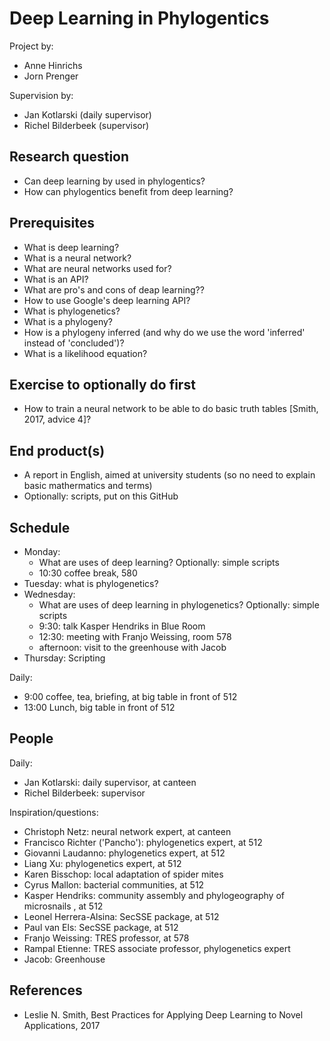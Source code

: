 # Deep Learning in Phylogentics

Project by:

 * Anne Hinrichs
 * Jorn Prenger
 
 Supervision by:
 
  * Jan Kotlarski (daily supervisor)
  * Richel Bilderbeek (supervisor)

## Research question

 * Can deep learning by used in phylogentics?
 * How can phylogentics benefit from deep learning?
 
## Prerequisites

 * What is deep learning?
 * What is a neural network?
 * What are neural networks used for?
 * What is an API?
 * What are pro's and cons of deap learning??
 * How to use Google's deep learning API?
 * What is phylogenetics?
 * What is a phylogeny?
 * How is a phylogeny inferred (and why do we use the word 'inferred' instead of 'concluded')?
 * What is a likelihood equation?

## Exercise to optionally do first

 * How to train a neural network to be able to do basic truth tables [Smith, 2017, advice 4]?

## End product(s)

 * A report in English, aimed at university students (so no need to explain basic mathermatics and terms)
 * Optionally: scripts, put on this GitHub

## Schedule

 * Monday: 
   * What are uses of deep learning? Optionally: simple scripts
   * 10:30 coffee break, 580
 * Tuesday: what is phylogenetics?
 * Wednesday: 
   * What are uses of deep learning in phylogenetics? Optionally: simple scripts
   * 9:30: talk Kasper Hendriks in Blue Room
   * 12:30: meeting with Franjo Weissing, room 578
   * afternoon: visit to the greenhouse with Jacob
 * Thursday: Scripting

Daily: 

 * 9:00 coffee, tea, briefing, at big table in front of 512
 * 13:00 Lunch, big table in front of 512

## People

Daily:

 * Jan Kotlarski: daily supervisor, at canteen
 * Richel Bilderbeek: supervisor

Inspiration/questions:

 * Christoph Netz: neural network expert, at canteen
 * Francisco Richter ('Pancho'): phylogenetics expert, at 512
 * Giovanni Laudanno: phylogenetics expert, at 512
 * Liang Xu: phylogenetics expert, at 512
 * Karen Bisschop: local adaptation of spider mites
 * Cyrus Mallon: bacterial communities, at 512
 * Kasper Hendriks: community assembly and phylogeography of microsnails , at 512
 * Leonel Herrera-Alsina: SecSSE package, at 512
 * Paul van Els: SecSSE package, at 512
 * Franjo Weissing: TRES professor, at 578
 * Rampal Etienne: TRES associate professor, phylogenetics expert
 * Jacob: Greenhouse

## References

 * Leslie N. Smith, Best Practices for Applying Deep Learning to Novel Applications, 2017
